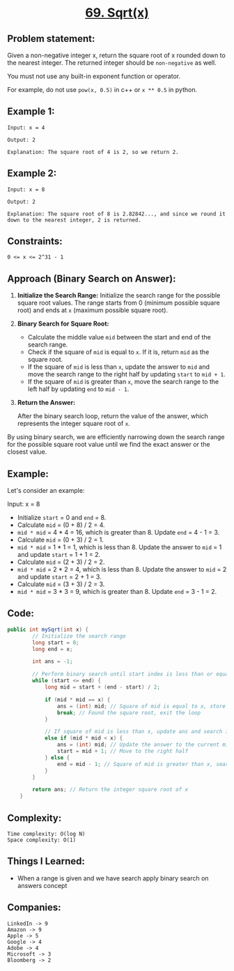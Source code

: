 
<h1 align="center"><a href="https://leetcode.com/problems/sqrtx/" target="_blank">69. Sqrt(x)</a></h1>

## Problem statement:
Given a non-negative integer x, return the square root of x rounded down to the nearest integer. The returned integer should be `non-negative` as well.

You must not use any built-in exponent function or operator.

For example, do not use `pow(x, 0.5)` in c++ or `x ** 0.5` in python.


## Example 1:

```
Input: x = 4

Output: 2

Explanation: The square root of 4 is 2, so we return 2.
```

## Example 2:

```
Input: x = 8

Output: 2

Explanation: The square root of 8 is 2.82842..., and since we round it down to the nearest integer, 2 is returned.
```



## Constraints:

```
0 <= x <= 2^31 - 1
```


 

## Approach (Binary Search on Answer):

1. **Initialize the Search Range:** Initialize the search range for the possible square root values. The range starts from 0 (minimum possible square root) and ends at `x` (maximum possible square root).

2. **Binary Search for Square Root:**

    - Calculate the middle value `mid` between the start and end of the search range.
    - Check if the square of `mid` is equal to `x`. If it is, return `mid` as the square root.
    - If the square of `mid` is less than `x`, update the answer to `mid` and move the search range to the right half by updating `start` to `mid + 1`.
    - If the square of `mid` is greater than `x`, move the search range to the left half by updating `end` to `mid - 1`.
    
3. **Return the Answer:**

    After the binary search loop, return the value of the answer, which represents the integer square root of `x`.

By using binary search, we are efficiently narrowing down the search range for the possible square root value until we find the exact answer or the closest value.

## Example:

Let's consider an example:

Input: x = 8

- Initialize `start` = 0 and `end` = 8.
- Calculate `mid` = (0 + 8) / 2 = 4.
- `mid * mid` = 4 * 4 = 16, which is greater than 8. Update `end` = 4 - 1 = 3.
- Calculate `mid` = (0 + 3) / 2 = 1.
- `mid * mid` = 1 * 1 = 1, which is less than 8. Update the answer to `mid` = 1 and update `start` = 1 + 1 = 2.
- Calculate `mid` = (2 + 3) / 2 = 2.
- `mid * mid` = 2 * 2 = 4, which is less than 8. Update the answer to `mid` = 2 and update `start` = 2 + 1 = 3.
- Calculate `mid` = (3 + 3) / 2 = 3.
- `mid * mid` = 3 * 3 = 9, which is greater than 8. Update `end` = 3 - 1 = 2.



## Code: 

```java
public int mySqrt(int x) {
        // Initialize the search range
        long start = 0;
        long end = x;

        int ans = -1;

        // Perform binary search until start index is less than or equal to end index
        while (start <= end) {
            long mid = start + (end - start) / 2;

            if (mid * mid == x) {
                ans = (int) mid; // Square of mid is equal to x, store the value of mid as ans
                break; // Found the square root, exit the loop
            }

            // If square of mid is less than x, update ans and search in the right half
            else if (mid * mid < x) {
                ans = (int) mid; // Update the answer to the current mid
                start = mid + 1; // Move to the right half
            } else {
                end = mid - 1; // Square of mid is greater than x, search in the left half
            }
        }

        return ans; // Return the integer square root of x
    }
```







## Complexity:

```
Time complexity: O(log N) 
Space complexity: O(1)
```

## Things I Learned:

- When a range is given and we have search apply binary search on answers concept
  


## Companies:

```
LinkedIn -> 9
Amazon -> 9
Apple -> 5
Google -> 4
Adobe -> 4
Microsoft -> 3
Bloomberg -> 2
```





